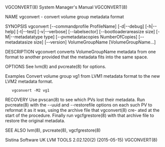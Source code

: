 VGCONVERT(8)                                                                               System Manager's Manual                                                                               VGCONVERT(8)



NAME
       vgconvert - convert volume group metadata format

SYNOPSIS
       vgconvert  [--commandprofile ProfileName] [-d|--debug] [-h|--help] [-t|--test] [-v|--verbose] [--labelsector] [--bootloaderareasize size] [-M|--metadatatype type] [--pvmetadatacopies NumberOfCopies]
       [--metadatasize size] [--version] VolumeGroupName [VolumeGroupName...]

DESCRIPTION
       vgconvert converts VolumeGroupName metadata from one format to another provided that the metadata fits into the same space.

OPTIONS
       See lvm(8) and pvcreate(8) for options.

Examples
       Convert volume group vg1 from LVM1 metadata format to the new LVM2 metadata format.

       vgconvert -M2 vg1

RECOVERY
       Use pvscan(8) to see which PVs lost their metadata.  Run pvcreate(8) with the --uuid and --restorefile options on each such PV to reformat it as it was, using the archive file that vgconvert(8) cre-
       ated at the start of the procedure.  Finally run vgcfgrestore(8) with that archive file to restore the original metadata.

SEE ALSO
       lvm(8), pvcreate(8), vgcfgrestore(8)



Sistina Software UK                                                                   LVM TOOLS 2.02.120(2) (2015-05-15)                                                                         VGCONVERT(8)
